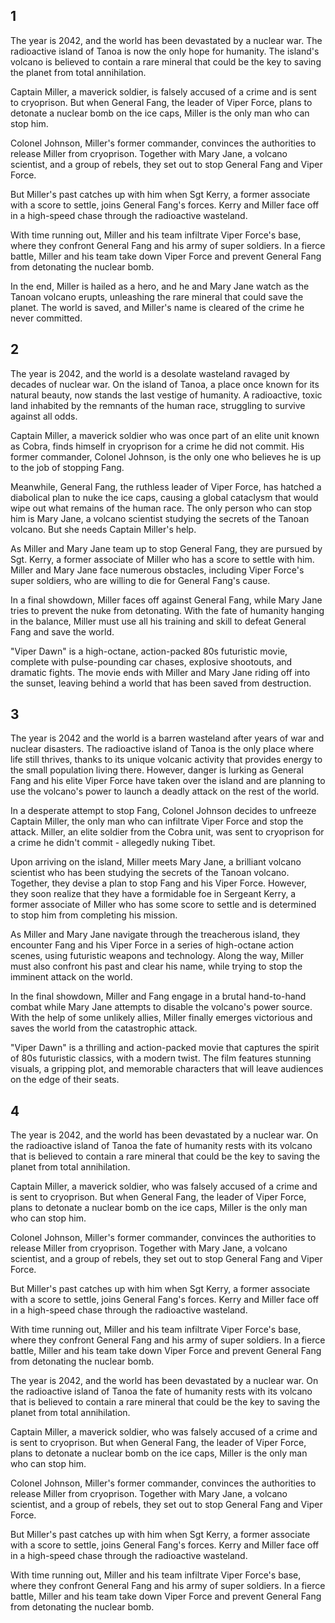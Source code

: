 1
---
The year is 2042, and the world has been devastated by a nuclear war. The radioactive island of Tanoa is now the only hope for humanity. The island's volcano is believed to contain a rare mineral that could be the key to saving the planet from total annihilation.

Captain Miller, a maverick soldier, is falsely accused of a crime and is sent to cryoprison. But when General Fang, the leader of Viper Force, plans to detonate a nuclear bomb on the ice caps, Miller is the only man who can stop him.

Colonel Johnson, Miller's former commander, convinces the authorities to release Miller from cryoprison. Together with Mary Jane, a volcano scientist, and a group of rebels, they set out to stop General Fang and Viper Force.

But Miller's past catches up with him when Sgt Kerry, a former associate with a score to settle, joins General Fang's forces. Kerry and Miller face off in a high-speed chase through the radioactive wasteland.

With time running out, Miller and his team infiltrate Viper Force's base, where they confront General Fang and his army of super soldiers. In a fierce battle, Miller and his team take down Viper Force and prevent General Fang from detonating the nuclear bomb.

In the end, Miller is hailed as a hero, and he and Mary Jane watch as the Tanoan volcano erupts, unleashing the rare mineral that could save the planet. The world is saved, and Miller's name is cleared of the crime he never committed.

2
---

The year is 2042, and the world is a desolate wasteland ravaged by decades of nuclear war. On the island of Tanoa, a place once known for its natural beauty, now stands the last vestige of humanity. A radioactive, toxic land inhabited by the remnants of the human race, struggling to survive against all odds.

Captain Miller, a maverick soldier who was once part of an elite unit known as Cobra, finds himself in cryoprison for a crime he did not commit. His former commander, Colonel Johnson, is the only one who believes he is up to the job of stopping Fang.

Meanwhile, General Fang, the ruthless leader of Viper Force, has hatched a diabolical plan to nuke the ice caps, causing a global cataclysm that would wipe out what remains of the human race. The only person who can stop him is Mary Jane, a volcano scientist studying the secrets of the Tanoan volcano. But she needs Captain Miller's help.

As Miller and Mary Jane team up to stop General Fang, they are pursued by Sgt. Kerry, a former associate of Miller who has a score to settle with him. Miller and Mary Jane face numerous obstacles, including Viper Force's super soldiers, who are willing to die for General Fang's cause.

In a final showdown, Miller faces off against General Fang, while Mary Jane tries to prevent the nuke from detonating. With the fate of humanity hanging in the balance, Miller must use all his training and skill to defeat General Fang and save the world.

"Viper Dawn" is a high-octane, action-packed 80s futuristic movie, complete with pulse-pounding car chases, explosive shootouts, and dramatic fights. The movie ends with Miller and Mary Jane riding off into the sunset, leaving behind a world that has been saved from destruction.

3
---
The year is 2042 and the world is a barren wasteland after years of war and nuclear disasters. The radioactive island of Tanoa is the only place where life still thrives, thanks to its unique volcanic activity that provides energy to the small population living there. However, danger is lurking as General Fang and his elite Viper Force have taken over the island and are planning to use the volcano's power to launch a deadly attack on the rest of the world.

In a desperate attempt to stop Fang, Colonel Johnson decides to unfreeze Captain Miller, the only man who can infiltrate Viper Force and stop the attack. Miller, an elite soldier from the Cobra unit, was sent to cryoprison for a crime he didn't commit - allegedly nuking Tibet.

Upon arriving on the island, Miller meets Mary Jane, a brilliant volcano scientist who has been studying the secrets of the Tanoan volcano. Together, they devise a plan to stop Fang and his Viper Force. However, they soon realize that they have a formidable foe in Sergeant Kerry, a former associate of Miller who has some score to settle and is determined to stop him from completing his mission.

As Miller and Mary Jane navigate through the treacherous island, they encounter Fang and his Viper Force in a series of high-octane action scenes, using futuristic weapons and technology. Along the way, Miller must also confront his past and clear his name, while trying to stop the imminent attack on the world.

In the final showdown, Miller and Fang engage in a brutal hand-to-hand combat while Mary Jane attempts to disable the volcano's power source. With the help of some unlikely allies, Miller finally emerges victorious and saves the world from the catastrophic attack.

"Viper Dawn" is a thrilling and action-packed movie that captures the spirit of 80s futuristic classics, with a modern twist. The film features stunning visuals, a gripping plot, and memorable characters that will leave audiences on the edge of their seats.


4
---

The year is 2042, and the world has been devastated by a nuclear war. On the radioactive island of Tanoa the fate of humanity rests with its volcano that is believed to contain a rare mineral that could be the key to saving the planet from total annihilation.

Captain Miller, a maverick soldier, who was falsely accused of a crime and is sent to cryoprison. But when General Fang, the leader of Viper Force, plans to detonate a nuclear bomb on the ice caps, Miller is the only man who can stop him.

Colonel Johnson, Miller's former commander, convinces the authorities to release Miller from cryoprison. Together with Mary Jane, a volcano scientist, and a group of rebels, they set out to stop General Fang and Viper Force.

But Miller's past catches up with him when Sgt Kerry, a former associate with a score to settle, joins General Fang's forces. Kerry and Miller face off in a high-speed chase through the radioactive wasteland.

With time running out, Miller and his team infiltrate Viper Force's base, where they confront General Fang and his army of super soldiers. In a fierce battle, Miller and his team take down Viper Force and prevent General Fang from detonating the nuclear bomb.

The year is 2042, and the world has been devastated by a nuclear war. On the radioactive island of Tanoa the fate of humanity rests with its volcano that is believed to contain a rare mineral that could be the key to saving the planet from total annihilation.

Captain Miller, a maverick soldier, who was falsely accused of a crime and is sent to cryoprison. But when General Fang, the leader of Viper Force, plans to detonate a nuclear bomb on the ice caps, Miller is the only man who can stop him.

Colonel Johnson, Miller's former commander, convinces the authorities to release Miller from cryoprison. Together with Mary Jane, a volcano scientist, and a group of rebels, they set out to stop General Fang and Viper Force.

But Miller's past catches up with him when Sgt Kerry, a former associate with a score to settle, joins General Fang's forces. Kerry and Miller face off in a high-speed chase through the radioactive wasteland.

With time running out, Miller and his team infiltrate Viper Force's base, where they confront General Fang and his army of super soldiers. In a fierce battle, Miller and his team take down Viper Force and prevent General Fang from detonating the nuclear bomb.
